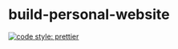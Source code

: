 # build-personal-website

[![code style: prettier](https://img.shields.io/badge/code_style-prettier-ff69b4.svg?style=flat-square)](https://github.com/prettier/prettier)
